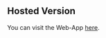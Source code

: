 ## Hosted Version
You can visit the Web-App [here](http://gubookhub.pythonanywhere.com/gubookhub_app/).
